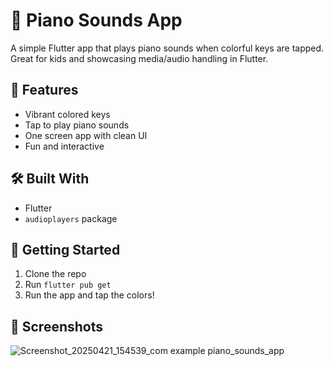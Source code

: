 # 🎹 Piano Sounds App

A simple Flutter app that plays piano sounds when colorful keys are tapped. Great for kids and showcasing media/audio handling in Flutter.

## 🎨 Features

- Vibrant colored keys
- Tap to play piano sounds
- One screen app with clean UI
- Fun and interactive

## 🛠️ Built With

- Flutter
- `audioplayers` package

## 🚀 Getting Started

1. Clone the repo
2. Run `flutter pub get`
3. Run the app and tap the colors!

## 📸 Screenshots

![Screenshot_20250421_154539_com example piano_sounds_app](https://github.com/user-attachments/assets/7b13a55a-02c2-494c-b58a-eb37d399be88)

